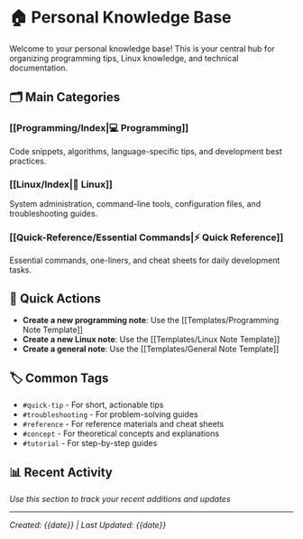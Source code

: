 # 🏠 Personal Knowledge Base

Welcome to your personal knowledge base! This is your central hub for organizing programming tips, Linux knowledge, and technical documentation.

## 🗂️ Main Categories

### [[Programming/Index|💻 Programming]]
Code snippets, algorithms, language-specific tips, and development best practices.

### [[Linux/Index|🐧 Linux]]
System administration, command-line tools, configuration files, and troubleshooting guides.

### [[Quick-Reference/Essential Commands|⚡ Quick Reference]]
Essential commands, one-liners, and cheat sheets for daily development tasks.

## 📝 Quick Actions

- **Create a new programming note**: Use the [[Templates/Programming Note Template]]
- **Create a new Linux note**: Use the [[Templates/Linux Note Template]]
- **Create a general note**: Use the [[Templates/General Note Template]]

## 🏷️ Common Tags

- `#quick-tip` - For short, actionable tips
- `#troubleshooting` - For problem-solving guides
- `#reference` - For reference materials and cheat sheets
- `#concept` - For theoretical concepts and explanations
- `#tutorial` - For step-by-step guides

## 📊 Recent Activity

*Use this section to track your recent additions and updates*

---
*Created: {{date}} | Last Updated: {{date}}*